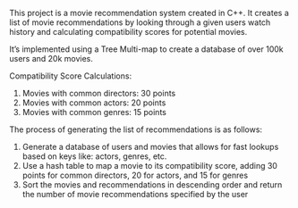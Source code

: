This project is a movie recommendation system created in C++. It creates a list of movie recommendations by looking through a given users watch history and calculating compatibility scores for potential movies.

It’s implemented using a Tree Multi-map to create a database of over 100k users and 20k movies. 

Compatibility Score Calculations:

1. Movies with common directors: 30 points
2. Movies with common actors: 20 points
3. Movies with common genres: 15 points


The process of generating the list of recommendations is as follows:

1. Generate a database of users and movies that allows for fast lookups based on keys like: actors, genres, etc.
2. Use a hash table to map a movie to its compatibility score, adding 30 points for common directors, 20 for actors, and 15 for genres
3. Sort the movies and recommendations in descending order and return the number of movie recommendations specified by the user
